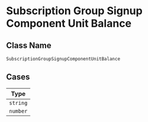 
# Subscription Group Signup Component Unit Balance

## Class Name

`SubscriptionGroupSignupComponentUnitBalance`

## Cases

| Type |
|  --- |
| `string` |
| `number` |

